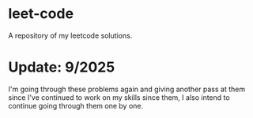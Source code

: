 # leet-code
A repository of my leetcode solutions.

# Update: 9/2025
I'm going through these problems again and giving another pass at them since I've continued to work on my skills since them, I also intend to continue going through them one by one.